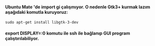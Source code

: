 #### Ubuntu Mate 'de import gi çalışmıyor. O nedenle Gtk3+ kurmak lazım aşağıdaki komutla kuruyoruz:

```
sudo apt-get install libgtk-3-dev
```

#### export DISPLAY=:0 komutu ile ssh ile bağlanıp GUI program çalıştırılabiliyor.